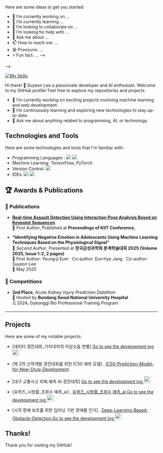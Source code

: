 


Here are some ideas to get you started:


- 🔭 I’m currently working on ...
- 🌱 I’m currently learning ...
- 👯 I’m looking to collaborate on ...
- 🤔 I’m looking for help with ...
- 💬 Ask me about ...
- 📫 How to reach me: ...
- 😄 Pronouns: ...
- ⚡ Fun fact: ...
-->







</p>-->

[![My Skills](https://skillicons.dev/icons?i=java,spring,python,tensorflow,mysql,git,&theme=light)](https://skillicons.dev)




Hi there! 👋 Suyeon Lee a passionate developer and AI enthusiast. Welcome to my GitHub profile! Feel free to explore my repositories and projects.

- 🔭 I’m currently working on exciting projects involving machine learning and web development.
- 🌱 I’m continuously learning and exploring new technologies to stay up-to-date.
- 💬 Ask me about anything related to programming, AI, or technology.

## Technologies and Tools

Here are some technologies and tools that I'm familiar with:

- Programming Languages :  <img src="https://img.shields.io/badge/Python-3776AB?style=flat-square&logo=Python&logoColor=white"/> <img src="https://img.shields.io/badge/java-007396?style=flat-square&logo=java&logoColor=white"/>
- Machine Learning:  TensorFlow, PyTorch
- Version Control:  <img src="https://img.shields.io/badge/Git-F05032?style=flat-square&logo=git&logoColor=white"/>
- IDEs:  <img src="https://img.shields.io/badge/Visual Studio Code-007ACC?style=flat-square&logo=Visual Studio Code&logoColor=white"/> <img src="https://img.shields.io/badge/Google Colab-F9AB00?style=flat-square&logo=Google Colab&logoColor=white"/>



## 🏆 Awards & Publications


### 📄 Publications
- **[Real-time Assault Detection Using Interaction Pose Analysis Based on Keypoint Sequences](https://scholar.google.com/citations?view_op=view_citation&hl=ko&user=H8EgeigAAAAJ&citation_for_view=H8EgeigAAAAJ:u5HHmVD_uO8C)**  
  📝 *First Author*, Published at **Proceedings of KIIT Conference,**  
  

- **“Identifying Negative Emotion in Adolescents Using Machine Learning Techniques Based on the Physiological Signal”**  
  📝 *Second Author*, Presented at **한국감성과학회 춘계학술대회 2025 (Volume 2025, Issue 1‑2, 2 pages)**  
  👤 First Author: Young‑ji Eum · Co-author: Eun‑hye Jang · Co-author: Suyeon Lee  
  📅 May 2025


### 🥈 Competitions
- **2nd Place**, *Acute Kidney Injury Prediction Datathon*  
  🏥 Hosted by **Bundang Seoul National University Hospital**  
  🗓️ 2024, Gyeonggi Bio Professional Training Program  

---







## Projects

Here are some of my notable projects:



- [데이터 경진대회_기차대차의 이상소음 판별] <a href="https://suyeun.notion.site/AI-DATA-AI-fft-cnn-8b939e6cbd9f4e4390a5c6f8b3c48c24?pvs=4">Go to see the development log  <img width="23" src="https://upload.wikimedia.org/wikipedia/commons/e/e9/Notion-logo.svg"> </a>

- [제 2의 신약개발 경진대회를 위한 IC50 예측 모델] , [IC50-Prediction-Model-for-New-Drug-Development](https://github.com/LEESUSUSUSU/IC50-Prediction-Model-for-New-Drug-Development) 



- [대구 교통사고 피해 예측 AI 경진대회] <a href="https://www.notion.so/suyeun/83900228acec4c9ab1dd5f438bd22421?v=f47f21ede5694d9b96dd154fb6b66cd6&p=320c7cdfe7e24e08bb26b7e203b28bd7&pm=c">Go to see the development log  <img width="23" src="https://upload.wikimedia.org/wikipedia/commons/e/e9/Notion-logo.svg"> </a>


- [유퀴즈_시청률_조회수 예측_ai] , [유퀴즈_시청률_조회수 예측_ai](https://github.com/LEESUSUSUSU/youquiz),<a href="https://suyeun.notion.site/_-d76a587c4b9c4ab3b9f8102d189d8df5?pvs=4">Go to see the development log  <img width="23" src="https://upload.wikimedia.org/wikipedia/commons/e/e9/Notion-logo.svg"> </a>

- [시각 장애 보조를 위한 딥러닝 기반 장애물 인식] , [Deep-Learning-Based-Obstacle-Detection](https://github.com/LEESUSUSUSU/Deep-Learning-Based-Obstacle-Detection),<a href="https://canary-podium-567.notion.site/865ed22ff1a74839825809415f97a3ca?pvs=4">Go to see the development log  <img width="23" src="https://upload.wikimedia.org/wikipedia/commons/e/e9/Notion-logo.svg"> </a>







## Thanks!

Thank you for visiting my GitHub!



